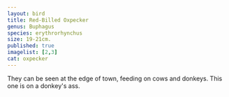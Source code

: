 ```yaml
---
layout: bird
title: Red-Billed Oxpecker
genus: Buphagus 
species: erythrorhynchus
size: 19-21cm.
published: true
imagelist: [2,3]
cat: oxpecker
---
```


They can be seen at the edge of town, feeding on cows and donkeys. This one is on a donkey's ass.
